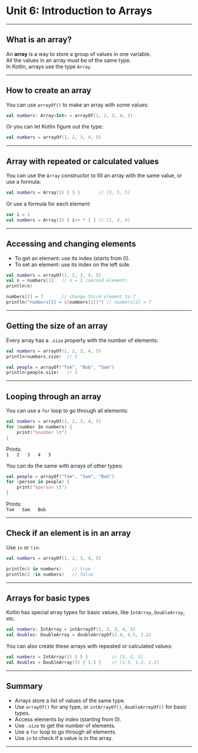 # Unit 6: Introduction to Arrays
---

## What is an array?

An **array** is a way to store a group of values in one variable.  
All the values in an array must be of the same type.  
In Kotlin, arrays use the type `Array`.

---

## How to create an array

You can use `arrayOf()` to make an array with some values:

```kotlin
val numbers: Array<Int> = arrayOf(1, 2, 3, 4, 5)
```
Or you can let Kotlin figure out the type:

```kotlin
val numbers = arrayOf(1, 2, 3, 4, 5)
```

---

## Array with repeated or calculated values

You can use the `Array` constructor to fill an array with the same value, or use a formula:

```kotlin
val numbers = Array(3) { 5 }       // [5, 5, 5]
```
Or use a formula for each element:

```kotlin
var i = 1
val numbers = Array(3) { i++ * 2 } // [2, 4, 6]
```

---

## Accessing and changing elements

- To get an element: use its index (starts from 0).
- To set an element: use its index on the left side.

```kotlin
val numbers = arrayOf(1, 2, 3, 4, 5)
val n = numbers[1]   // n = 2 (second element)
println(n)

numbers[2] = 7       // change third element to 7
println("numbers[2] = ${numbers[2]}") // numbers[2] = 7
```

---

## Getting the size of an array

Every array has a `.size` property with the number of elements:

```kotlin
val numbers = arrayOf(1, 2, 3, 4, 5)
println(numbers.size)  // 5

val people = arrayOf("Tom", "Bob", "Sam")
println(people.size)   // 3
```

---

## Looping through an array

You can use a `for` loop to go through all elements:

```kotlin
val numbers = arrayOf(1, 2, 3, 4, 5)
for (number in numbers) {
    print("$number \t")
}
```
Prints:  
`1   2   3   4   5`

You can do the same with arrays of other types:

```kotlin
val people = arrayOf("Tom", "Sam", "Bob")
for (person in people) {
    print("$person \t")
}
```
Prints:  
`Tom   Sam   Bob`

---

## Check if an element is in an array

Use `in` or `!in`:

```kotlin
val numbers = arrayOf(1, 2, 3, 4, 5)

println(4 in numbers)    // true
println(2 !in numbers)   // false
```

---

## Arrays for basic types

Kotlin has special array types for basic values, like `IntArray`, `DoubleArray`, etc.

```kotlin
val numbers: IntArray = intArrayOf(1, 2, 3, 4, 5)
val doubles: DoubleArray = doubleArrayOf(2.4, 4.5, 1.2)
```

You can also create these arrays with repeated or calculated values:

```kotlin
val numbers = IntArray(3) { 5 }         // [5, 5, 5]
val doubles = DoubleArray(3) { 1.5 }    // [1.5, 1.5, 1.5]
```

---

## Summary

- Arrays store a list of values of the same type.
- Use `arrayOf()` for any type, or `intArrayOf()`, `doubleArrayOf()` for basic types.
- Access elements by index (starting from 0).
- Use `.size` to get the number of elements.
- Use a `for` loop to go through all elements.
- Use `in` to check if a value is in the array.

---